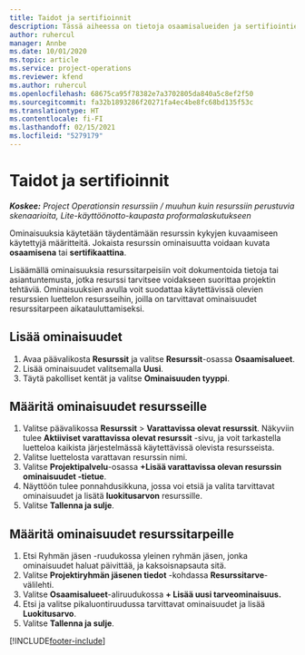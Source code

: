 ```yaml
---
title: Taidot ja sertifioinnit
description: Tässä aiheessa on tietoja osaamisalueiden ja sertifiointien ominaisuuksien lisäämisestä resursseisin.
author: ruhercul
manager: Annbe
ms.date: 10/01/2020
ms.topic: article
ms.service: project-operations
ms.reviewer: kfend
ms.author: ruhercul
ms.openlocfilehash: 68675ca95f78382e7a3702805da840a5c8ef2f50
ms.sourcegitcommit: fa32b1893286f20271fa4ec4be8fc68bd135f53c
ms.translationtype: HT
ms.contentlocale: fi-FI
ms.lasthandoff: 02/15/2021
ms.locfileid: "5279179"
---
```

# <a name="skills-and-certifications"></a>Taidot ja sertifioinnit
_**Koskee:** Project Operationsin resurssiin / muuhun kuin resurssiin perustuvia skenaarioita, Lite-käyttöönotto-kaupasta proformalaskutukseen_

Ominaisuuksia käytetään täydentämään resurssin kykyjen kuvaamiseen käytettyjä määritteitä. Jokaista resurssin ominaisuutta voidaan kuvata **osaamisena** tai **sertifikaattina**.

Lisäämällä ominaisuuksia resurssitarpeisiin voit dokumentoida tietoja tai asiantuntemusta, jotka resurssi tarvitsee voidakseen suorittaa projektin tehtäviä. Ominaisuuksien avulla voit suodattaa käytettävissä olevien resurssien luettelon resursseihin, joilla on tarvittavat ominaisuudet resurssitarpeen aikatauluttamiseksi.

## <a name="add-characteristics"></a>Lisää ominaisuudet

1. Avaa päävalikosta **Resurssit** ja valitse **Resurssit**-osassa **Osaamisalueet**.
2. Lisää ominaisuudet valitsemalla **Uusi**.
3. Täytä pakolliset kentät ja valitse **Ominaisuuden tyyppi**.

## <a name="assign-characteristics-to-resources"></a>Määritä ominaisuudet resursseille

1. Valitse päävalikossa **Resurssit** > **Varattavissa olevat resurssit**. Näkyviin tulee **Aktiiviset varattavissa olevat resurssit** -sivu, ja voit tarkastella luetteloa kaikista järjestelmässä käytettävissä olevista resursseista.
2. Valitse luettelosta varattavan resurssin nimi.
3. Valitse **Projektipalvelu**-osassa **+Lisää varattavissa olevan resurssin ominaisuudet -tietue**.
4. Näyttöön tulee ponnahdusikkuna, jossa voi etsiä ja valita tarvittavat ominaisuudet ja lisätä **luokitusarvon** resurssille.
5. Valitse **Tallenna ja sulje**.

## <a name="assign-characteristics-to-resource-requirements"></a>Määritä ominaisuudet resurssitarpeille

1. Etsi Ryhmän jäsen -ruudukossa yleinen ryhmän jäsen, jonka ominaisuudet haluat päivittää, ja kaksoisnapsauta sitä.
2. Valitse **Projektiryhmän jäsenen tiedot** -kohdassa **Resurssitarve**-välilehti.
3. Valitse **Osaamisalueet**-aliruudukossa **+ Lisää uusi tarveominaisuus.**
4. Etsi ja valitse pikaluontiruudussa tarvittavat ominaisuudet ja lisää **Luokitusarvo**.
5. Valitse **Tallenna ja sulje**.

[!INCLUDE[footer-include](../includes/footer-banner.md)]